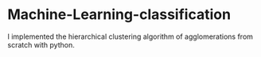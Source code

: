 # Machine-Learning-classification
I implemented the hierarchical clustering algorithm  of agglomerations from scratch with python.
 
